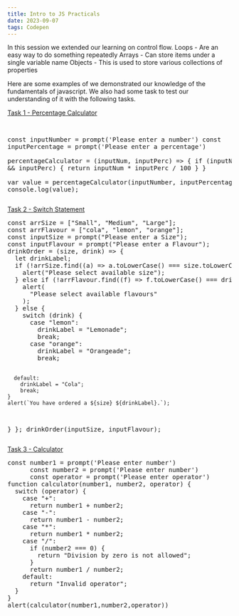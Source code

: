 ```yaml
---
title: Intro to JS Practicals
date: 2023-09-07
tags: Codepen
---
```

In this session we extended our learning on control flow.
Loops - Are an easy way to do something repeatedly
Arrays - Can store items under a single variable name
Objects - This is used to store various collections of properties

Here are some examples of we demonstrated our knowledge of the fundamentals of javascript.
We also had some task to test our understanding of it with the following tasks.

<a href="https://codepen.io/Steelaxel/pen/eYbwojB?editors=1111"> Task 1 - Percentage Calculator</a>
<div class="box">
<pre>

const inputNumber = prompt('Please enter a number')
const inputPercentage = prompt('Please enter a percentage')     
percentageCalculator = (inputNum, inputPerc) => {
  if (inputNum && inputPerc) {
    return inputNum * inputPerc / 100
  }
}     
var value = percentageCalculator(inputNumber, inputPercentage)
console.log(value);
</pre>
</div>

<a href= "https://codepen.io/Steelaxel/pen/ZEVdZNL"> Task 2 - Switch Statement</a>
<div class="box">
<pre>
const arrSize = ["Small", "Medium", "Large"];
const arrFlavour = ["cola", "lemon", "orange"];
const inputSize = prompt("Please enter a Size");
const inputFlavour = prompt("Please enter a Flavour");
drinkOrder = (size, drink) => {
  let drinkLabel;
  if (!arrSize.find((a) => a.toLowerCase() === size.toLowerCase())) {
    alert("Please select available size");
  } else if (!arrFlavour.find((f) => f.toLowerCase() === drink.toLowerCase())) {
    alert(
      "Please select available flavours"
    );
  } else {
    switch (drink) {
      case "lemon":
        drinkLabel = "Lemonade";
        break;
      case "orange":
        drinkLabel = "Orangeade";
        break;

      default:
        drinkLabel = "Cola";
        break;
    }
    alert(`You have ordered a ${size} ${drinkLabel}.`);
  }
};
drinkOrder(inputSize, inputFlavour);
</pre>
</div>

<a href= "https://codepen.io/Steelaxel/pen/poqXmzE"> Task 3 - Calculator</a>
<div class="box">
<pre>
const number1 = prompt('Please enter number')
      const number2 = prompt('Please enter number')
      const operator = prompt('Please enter operator')
function calculator(number1, number2, operator) {
  switch (operator) {
    case "+":
      return number1 + number2;
    case "-":
      return number1 - number2;
    case "*":
      return number1 * number2;
    case "/":
      if (number2 === 0) {
        return "Division by zero is not allowed";
      }
      return number1 / number2;
    default:
      return "Invalid operator";
  }
}
alert(calculator(number1,number2,operator))
</pre>
</div>